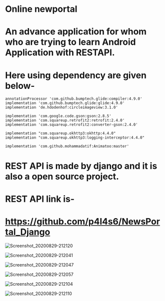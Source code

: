 # Online newportal

# An advance application for whom who are trying to learn Android Application with RESTAPI.

# Here using dependency are given below-

    annotationProcessor 'com.github.bumptech.glide:compiler:4.9.0'
    implementation 'com.github.bumptech.glide:glide:4.9.0'
    implementation 'de.hdodenhof:circleimageview:3.1.0'

    implementation 'com.google.code.gson:gson:2.8.5'
    implementation 'com.squareup.retrofit2:retrofit:2.4.0'
    implementation 'com.squareup.retrofit2:converter-gson:2.4.0'

    implementation "com.squareup.okhttp3:okhttp:4.4.0"
    implementation "com.squareup.okhttp3:logging-interceptor:4.4.0"

    implementation 'com.github.mohammadatif:Animatoo:master'
   
# REST API is made by django and it is also a open source project.

# REST API link is-

# https://github.com/p4l4s6/NewsPortal_Django
   
![Screenshot_20200829-212120](https://user-images.githubusercontent.com/48132262/91640284-3cf85100-ea3e-11ea-8813-6aa8986f79c0.png)

![Screenshot_20200829-212041](https://user-images.githubusercontent.com/48132262/91640411-3e764900-ea3f-11ea-81d1-d40f4ce41661.png)

![Screenshot_20200829-212047](https://user-images.githubusercontent.com/48132262/91640417-42a26680-ea3f-11ea-9724-f4fd717d4f7b.png) 

![Screenshot_20200829-212057](https://user-images.githubusercontent.com/48132262/91640420-4504c080-ea3f-11ea-997c-fc4db74d5437.png)

![Screenshot_20200829-212104](https://user-images.githubusercontent.com/48132262/91640423-46ce8400-ea3f-11ea-8a32-a2fc204f2ce6.png)

![Screenshot_20200829-212110](https://user-images.githubusercontent.com/48132262/91640426-4930de00-ea3f-11ea-8503-6bd9f30a13c2.png)


